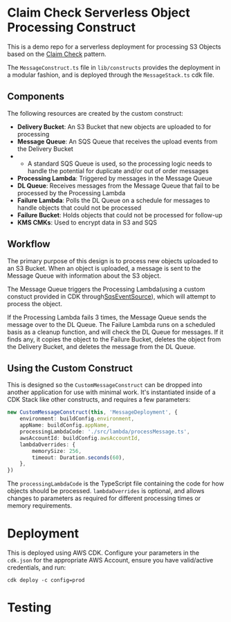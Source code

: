 # Claim Check Serverless Object Processing Construct

This is a demo repo for a serverless deployment for processing S3 Objects based on the [Claim Check](https://aws.plainenglish.io/an-introduction-to-claim-check-pattern-and-its-uses-b018649a380d) pattern.

The `MessageConstruct.ts` file in `lib/constructs` provides the deployment in a modular fashion, and is deployed through the `MessageStack.ts` cdk file.

## Components

The following resources are created by the custom construct:

-   **Delivery Bucket**: An S3 Bucket that new objects are uploaded to for processing
-   **Message Queue**: An SQS Queue that receives the upload events from the Delivery Bucket
-   -   A standard SQS Queue is used, so the processing logic needs to handle the potential for duplicate and/or out of order messages
-   **Processing Lambda**: Triggered by messages in the Message Queue
-   **DL Queue**: Receives messages from the Message Queue that fail to be processed by the Processing Lambda
-   **Failure Lambda**: Polls the DL Queue on a schedule for messages to handle objects that could not be processed
-   **Failure Bucket**: Holds objects that could not be processed for follow-up
-   **KMS CMKs**: Used to encrypt data in S3 and SQS

## Workflow

The primary purpose of this design is to process new objects uploaded to an S3 Bucket. When an object is uploaded, a message is sent to the Message Queue with information about the S3 object.

The Message Queue triggers the Processing Lambda(using a custom constuct provided in CDK through[SqsEventSource](https://docs.aws.amazon.com/cdk/api/v2/docs/aws-cdk-lib.aws_lambda_event_sources.SqsEventSource.html)), which will attempt to process the object.

If the Processing Lambda fails 3 times, the Message Queue sends the message over to the DL Queue. The Failure Lambda runs on a scheduled basis as a cleanup function, and will check the DL Queue for messages. If it finds any, it copies the object to the Failure Bucket, deletes the object from the Delivery Bucket, and deletes the message from the DL Queue.

## Using the Custom Construct

This is designed so the `CustomMessageConstruct` can be dropped into another application for use with minimal work. It's instantiated inside of a CDK Stack like other constructs, and requires a few parameters:

```typescript
new CustomMessageConstruct(this, 'MessageDeployment', {
    environment: buildConfig.environment,
    appName: buildConfig.appName,
    processingLambdaCode: './src/lambda/processMessage.ts',
    awsAccountId: buildConfig.awsAccountId,
    lambdaOverrides: {
        memorySize: 256,
        timeout: Duration.seconds(60),
    },
})
```

The `processingLambdaCode` is the TypeScript file containing the code for how objects should be processed. `lambdaOverrides` is optional, and allows changes to parameters as required for different processing times or memory requirements.

# Deployment

This is deployed using AWS CDK. Configure your parameters in the `cdk.json` for the appropriate AWS Account, ensure you have valid/active credentials, and run:

```shell
cdk deploy -c config=prod
```

# Testing
